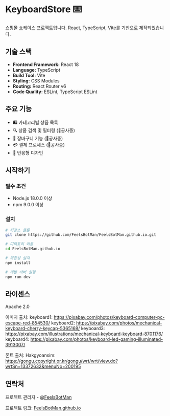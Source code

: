 # KeyboardStore ⌨️

쇼핑몰 쇼케이스 프로젝트입니다. React, TypeScript, Vite를 기반으로 제작되었습니다.

## 기술 스택

- **Frontend Framework:** React 18
- **Language:** TypeScript
- **Build Tool:** Vite
- **Styling:** CSS Modules
- **Routing:** React Router v6
- **Code Quality:** ESLint, TypeScript ESLint

## 주요 기능

- 🛍️ 카테고리별 상품 목록
- 🔍 상품 검색 및 필터링 (🚧공사중)
- 🛒 장바구니 기능 (🚧공사중)
- 💳 결제 프로세스 (🚧공사중)
- 📱 반응형 디자인

## 시작하기

### 필수 조건

- Node.js 18.0.0 이상
- npm 9.0.0 이상

### 설치

```bash
# 저장소 클론
git clone https://github.com/FeelsBotMan/FeelsBotMan.github.io.git

# 디렉토리 이동
cd FeelsBotMan.github.io

# 의존성 설치
npm install

# 개발 서버 실행
npm run dev
```

## 라이센스

Apache 2.0


이미지 출처:
  keyboard1: https://pixabay.com/photos/keyboard-computer-pc-escape-red-854530/
  keyboard2: https://pixabay.com/photos/mechanical-keyboard-cherry-keycap-5365168/
  keyboard3: https://pixabay.com/illustrations/mechanical-keyboard-keyboard-8701176/
  keyboard4: https://pixabay.com/photos/keyboard-led-gaming-illuminated-3913007/

폰트 출처:
  Hakgyoansim: https://gongu.copyright.or.kr/gongu/wrt/wrt/view.do?wrtSn=13372632&menuNo=200195

## 연락처

프로젝트 관리자 - [@FeelsBotMan](https://github.com/FeelsBotMan)

프로젝트 링크: [FeelsBotMan.github.io](https://feelsbotman.github.io/)
